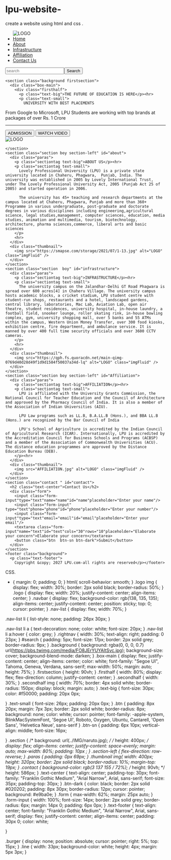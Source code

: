 # lpu-website-
create a website using html and css .
<!DOCTYPE html>
<html lang="en">
  <head>
    <meta charset="UTF-8" />
    <meta http-equiv="X-UA-Compatible" content="IE=edge" />
    <meta name="viewport" content="width=device-width, initial-scale=1.0" />
    <title>L.P.U</title>
  </head>
  <link rel="shortcut icon" type="x-icon" href="download.png" />
  <link rel="stylesheet" href="style.css" />
  <body>
    <nav class="navbar h-nav-resp background">
      <ul class="nav-list v-class-resp">
        <div class="logo"><img src="download.png" alt="LOGO" /></div>
        <li><a href="#"> Home</a></li>
        <li><a href="#about"> About</a></li>
        <li><a href="#infrastructure">Infrastructure </a></li>
        <li><a href="#Affiliation">Affiliation </a></li>
        <li><a href="#contact"> Contact Us</a></li>
      </ul>
      <div class="rightnav v-class-resp">
        <input
          type="text"name="search"id="search"placeholder="search"/><button class="btn btn-sn">Search</button>
      </div>
      <div class="burger">
        <div class="line"></div>
        <div class="line"></div>
        <div class="line"></div>
      </div>
    </nav>

    <section class="background firstsection">
      <div class="box-main">
        <div class="firsthalf">
          <p class="text-big">THE FUTURE OF EDUCATION IS HERE</p><hr>
          <p class="text-small">
            UNIVERSITY WITH BEST PLACEMENTS
From Google to Microsoft, LPU Students are working with top brands at packages of over Rs. 1 Crore
          </p>
          <hr>
          <div class="buttons">
            <a href="https://admission.lpu.in/" target="_blank"> <button class="btn"> ADMISSION</button></a>
           <a href="https://www.youtube.com/c/LPUOnYoutube" target="_blank" > <button class="btn">WATCH VIDEO</button></a>
          </div>
        </div>
        <div class="secondhalf">
          <img src="download.png" alt="LOGO" />
        </div>
      </div>
    </section>
    
    </section>
    <section class="section boy section-left" id="about">
      <div class="paras">
        <p class="sectiontag text-big">ABOUT US</p><hr>
        <p class="sectiontag text-small">
          Lovely Professional University (LPU) is a private state university located in Chaheru, Phagwara,  Punjab, India. The university was established in 2005 by Lovely International Trust, under The Lovely Professional University Act, 2005 (Punjab Act 25 of 2005) and started operation in 2006.

          The university has 45+ teaching and research departments at the campus located at Chaheru, Phagwara, Punjab and more than 360+ Programme in various undergraduate, post-graduate and doctorate degrees in various disciplines including engineering,agricultural science, legal studies,management, computer sciences, education, media studies, animation and multimedia, tourism, biotechnology, architecture, pharma sciences,commerce, liberal arts and basic sciences
        </p>
        <hr>
      </div>
      <div class="thumbnail">
        <img src="https://smapse.com/storage/2021/07/1-13.jpg" alt="LOGO" class="imgFluid" />
      </div>
    </section>
    <section class="section  boy" id="infrastructure">
      <div class="paras">
        <p class="sectiontag text-big">INFRASTRUCTURE</p><hr>
        <p class="sectiontag text-small">
          The university campus on the Jalandhar-Delhi GT Road Phagwara is spread over 600 acres[4] in Chaheru Village. The university campus hosts academic blocks, a cricket stadium, LPU student centre with student-run shops, restaurants and a hotel, landscaped gardens, central library, laboratories, Mac Lab, Aviation Lab, open air theatre, student residences, university hospital, in-house laundry, a football field, snooker lounge, roller skating rink, in-house bowling complex, gym, university shopping mall, over 5 banks and 55 ATMs within the campus, Western Union Money Transfer, over 300 food kiosks, exhibition centre, fire department, and ambulance service. It is manned by over 400 full time security officials and over 3600 CCTV cameras.
        </p>
        <hr>
      </div>
      <div class="thumbnail">
        <img src="https://qph.fs.quoracdn.net/main-qimg-0769d40d28d49f1d9d1584f50037a34d-lq" alt="LOGO" class="imgFluid" />
      </div>
    </section>
    <section class="section boy section-left" id="Affiliation">
      <div class="paras">
        <p class="sectiontag text-big">AFFILIATION</p><hr>
        <p class="sectiontag text-small">
          LPU is affiliated with the University Grants Commission, the National Council for Teacher Education and the Council of Architecture and approved by the Pharmacy Council of India. It is also a member of the Association of Indian Universities (AIU).

          LPU Law programs such as LL.B, B.A.LL.B (Hons.), and BBA LL.B (Hons.) are recognized by the Bar Council of India
          
          LPU's School of Agriculture is accredited by the Indian Council of Agricultural Research (ICAR). Internationally, LPU is accredited by the Accreditation Council for Business Schools and Programs (ACBSP) and a member of the Association of Commonwealth Universities (ACU). The distance education programmes are approved by the Distance Education Bureau (DEB).
        </p><hr>
      </div>
      <div class="thumbnail">
        <img src="AFFILIATION.jpg" alt="LOGO" class="imgFluid" />
      </div>
    </section>
    <section class="contact " id="contact">
      <h2 class="text-center">Contact Us</h2>
      <div class="form">
        <input class="form-input"type="text"name="name"id="name"placeholder="Enter your name"/>
        <input class="form-input"  type="text"phone="phone"id="phone"placeholder="Enter your number"/>
        <input class="form-input"type="text"email="email"id="email"placeholder="Enter your email"/>
        <textarea class="form-input"name="text"id="text"cols="30"rows="10"placeholder="Elaborate your concern">Elaborate your concern</textarea>
        <button class="btn  btn-sn btn-dark">Submit</button>
      </div>
    </section>
    <footer class="background">
      <p class="text-footer">
        Copyright &copy; 2027 LPU.com-all rights are reserved</p></footer>
<script src="JS/resp.js"></script>
</body>
</html>

CSS.
* {
  margin: 0;
  padding: 0;
}
html{
  scroll-behavior: smooth;
}
.logo img {
  display: flex;
  width: 30%;
  border: 2px solid black;
  border-radius: 50%;
}
.logo {
  display: flex;
  width: 20%;
  justify-content: center;
  align-items: center;
}
.navbar {
  display: flex;
  background-color: rgb(138, 135, 135);
  align-items: center;
  justify-content: center;
  position: sticky;
  top: 0;
  cursor: pointer;
}
.nav-list {
  display: flex;
  width: 70%;
}

.nav-list li {
  list-style: none;
  padding: 26px 30px;
}

.nav-list li a {
  text-decoration: none;
  color: white;
  font-size: 20px;
}
.nav-list li a:hover {
  color: grey;
}
.rightnav {
  width: 30%;
  text-align: right;
  padding: 0 23px;
}
#search {
  padding: 5px;
  font-size: 17px;
  border: 2px solid grey;
  border-radius: 9px;
}
.background {
  background: rgba(0, 0, 0, 0.7) url(https://pbs.twimg.com/media/FO8JErYUYAItSvc.jpg);
  background-size: cover;
  background-blend-mode: darken;
}
.box-main {
  display: flex;
  justify-content: center;
  align-items: center;
  color: white;
  font-family: "Segoe UI", Tahoma, Geneva, Verdana, sans-serif;
  max-width: 50%;
  margin: auto;
  height: 75%;
}
.firstsection {
  height: 90vh;
}
.firsthalf {
  width: 80%;
  display: flex;
  flex-direction: column;
  justify-content: center;
}
.secondhalf {
  width: 30%;
}
.secondhalf img {
  width: 70%;
  border: 4px solid white;
  border-radius: 150px;
  display: block;
  margin: auto;
}
.text-big {
  font-size: 30px;
  color: #f50000;
  padding: 20px 0px;
  
}
.text-small {
  font-size: 26px;
  padding: 20px 0px;
}
.btn {
  padding: 8px 20px;
  margin: 7px 3px;
  border: 2px solid white;
  border-radius: 8px;
  background: none;
  color: white;
  cursor: pointer;
  font-family: -apple-system, BlinkMacSystemFont, 'Segoe UI', Roboto, Oxygen, Ubuntu, Cantarell, 'Open Sans', 'Helvetica Neue', sans-serif
}
.btn-sn {
  padding: 6px 10px;
  vertical-align: middle;
  font-size: 16px;
  
}
.section {
  /* background: url(../IMG/naruto.jpg); */
  /* height: 400px; */
  display: flex;
  align-items: center;
  justify-content: space-evenly;
  margin: auto;
  max-width: 80%;
  padding: 10px ;
}
.section-left {
  flex-direction: row-reverse;
}
.paras {
  padding: 0px 69px;
}
.thumbnail img{
  width: 400px;
  height: 320px;
  border: 2px solid black;
  border-radius: 10%;
  margin-top: 19px;
}
.contact {
  background-color: rgb(3 137 155 / 72%);
  /* height: 90vh; */
  height: 586px;
}
.text-center {
  text-align: center;
  padding-top: 30px;
  font-family: "Franklin Gothic Medium", "Arial Narrow", Arial, sans-serif;
  font-size: 35px;
  padding-top: 30px;
}
.btn-dark {
  color: black;
    border: 2px solid #020202;
    padding: 8px 30px;
    border-radius: 12px;
    cursor: pointer;
    background: #e9ba0e;
}
.form {
  max-width: 62%;
  margin: 25px auto;
}
.form-input {
  width: 100%;
  font-size: 14px;
  border: 2px solid grey;
  border-radius: 6px;
  margin: 14px 0;
  padding: 6px 0px;
}
.text-footer
{
  text-align: center;
  font-family: "Franklin Gothic Medium", "Arial Narrow", Arial, sans-serif;
  display: flex;
  justify-content: center;
  align-items: center;
 padding: 30px 0;
 color: white;


}

.burger
{
  display: none;
position: absolute;
cursor: pointer;
right: 5%;
top: 15px;
}
.line
{
  width: 33px;
  background-color: white;
  height: 4px;
  margin: 5px 3px;
}


  
